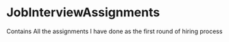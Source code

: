 # JobInterviewAssignments
Contains All the assignments I have done as the first round of hiring process

